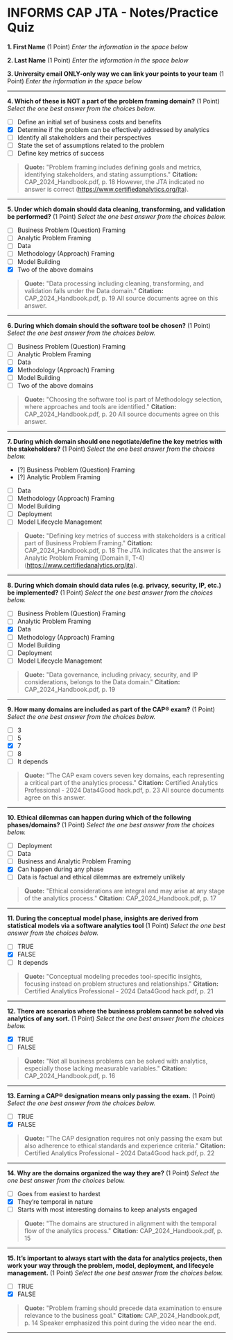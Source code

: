 
# INFORMS CAP JTA - Notes/Practice Quiz

**1. First Name** (1 Point)
*Enter the information in the space below*
<Your first name you used to register for D4G>

**2. Last Name** (1 Point)
*Enter the information in the space below*
<Your last name you used to register for D4G>

**3. University email ONLY-only way we can link your points to your team** (1 Point)
*Enter the information in the space below*
<Your UA email address>

---

**4. Which of these is NOT a part of the problem framing domain?** (1 Point)
*Select the one best answer from the choices below.*
- [ ] Define an initial set of business costs and benefits
- [x] Determine if the problem can be effectively addressed by analytics
- [ ] Identify all stakeholders and their perspectives
- [ ] State the set of assumptions related to the problem
- [ ] Define key metrics of success

> **Quote:** "Problem framing includes defining goals and metrics, identifying stakeholders, and stating assumptions."
> **Citation:** CAP_2024_Handbook.pdf, p. 18
> However, the JTA indicated no answer is correct (https://www.certifiedanalytics.org/jta).

---

**5. Under which domain should data cleaning, transforming, and validation be performed?** (1 Point)
*Select the one best answer from the choices below.*
- [ ] Business Problem (Question) Framing
- [ ] Analytic Problem Framing
- [ ] Data
- [ ] Methodology (Approach) Framing
- [ ] Model Building
- [x] Two of the above domains

> **Quote:** "Data processing including cleaning, transforming, and validation falls under the Data domain."
> **Citation:** CAP_2024_Handbook.pdf, p. 19
> All source documents agree on this answer.

---

**6. During which domain should the software tool be chosen?** (1 Point)
*Select the one best answer from the choices below.*
- [ ] Business Problem (Question) Framing
- [ ] Analytic Problem Framing
- [ ] Data
- [x] Methodology (Approach) Framing
- [ ] Model Building
- [ ] Two of the above domains

> **Quote:** "Choosing the software tool is part of Methodology selection, where approaches and tools are identified."
> **Citation:** CAP_2024_Handbook.pdf, p. 20
> All source documents agree on this answer.
---

**7. During which domain should one negotiate/define the key metrics with the stakeholders?** (1 Point)
*Select the one best answer from the choices below.*
- [?] Business Problem (Question) Framing
- [?] Analytic Problem Framing
- [ ] Data
- [ ] Methodology (Approach) Framing
- [ ] Model Building
- [ ] Deployment
- [ ] Model Lifecycle Management

> **Quote:** "Defining key metrics of success with stakeholders is a critical part of Business Problem Framing."
> **Citation:** CAP_2024_Handbook.pdf, p. 18
> The JTA indicates that the answer is Analytic Problem Framing (Domain II, T-4) (https://www.certifiedanalytics.org/jta).

---

**8. During which domain should data rules (e.g. privacy, security, IP, etc.) be implemented?** (1 Point)
*Select the one best answer from the choices below.*
- [ ] Business Problem (Question) Framing
- [ ] Analytic Problem Framing
- [x] Data
- [ ] Methodology (Approach) Framing
- [ ] Model Building
- [ ] Deployment
- [ ] Model Lifecycle Management

> **Quote:** "Data governance, including privacy, security, and IP considerations, belongs to the Data domain."
> **Citation:** CAP_2024_Handbook.pdf, p. 19

---

**9. How many domains are included as part of the CAP® exam?** (1 Point)
*Select the one best answer from the choices below.*
- [ ] 3
- [ ] 5
- [x] 7
- [ ] 8
- [ ] It depends

> **Quote:** "The CAP exam covers seven key domains, each representing a critical part of the analytics process."
> **Citation:** Certified Analytics Professional - 2024 Data4Good hack.pdf, p. 23
> All source documents agree on this answer.

---

**10. Ethical dilemmas can happen during which of the following phases/domains?** (1 Point)
*Select the one best answer from the choices below.*
- [ ] Deployment
- [ ] Data
- [ ] Business and Analytic Problem Framing
- [x] Can happen during any phase
- [ ] Data is factual and ethical dilemmas are extremely unlikely

> **Quote:** "Ethical considerations are integral and may arise at any stage of the analytics process."
> **Citation:** CAP_2024_Handbook.pdf, p. 17

---

**11. During the conceptual model phase, insights are derived from statistical models via a software analytics tool** (1 Point)
*Select the one best answer from the choices below.*
- [ ] TRUE
- [x] FALSE
- [ ] It depends

> **Quote:** "Conceptual modeling precedes tool-specific insights, focusing instead on problem structures and relationships."
> **Citation:** Certified Analytics Professional - 2024 Data4Good hack.pdf, p. 21

---

**12. There are scenarios where the business problem cannot be solved via analytics of any sort.** (1 Point)
*Select the one best answer from the choices below.*
- [x] TRUE
- [ ] FALSE

> **Quote:** "Not all business problems can be solved with analytics, especially those lacking measurable variables."
> **Citation:** CAP_2024_Handbook.pdf, p. 16

---

**13. Earning a CAP® designation means only passing the exam.** (1 Point)
*Select the one best answer from the choices below.*
- [ ] TRUE
- [x] FALSE

> **Quote:** "The CAP designation requires not only passing the exam but also adherence to ethical standards and experience criteria."
> **Citation:** Certified Analytics Professional - 2024 Data4Good hack.pdf, p. 22

---

**14. Why are the domains organized the way they are?** (1 Point)
*Select the one best answer from the choices below.*
- [ ] Goes from easiest to hardest
- [x] They’re temporal in nature
- [ ] Starts with most interesting domains to keep analysts engaged

> **Quote:** "The domains are structured in alignment with the temporal flow of the analytics process."
> **Citation:** CAP_2024_Handbook.pdf, p. 15

---

**15. It’s important to always start with the data for analytics projects, then work your way through the problem, model, deployment, and lifecycle management.** (1 Point)
*Select the one best answer from the choices below.*
- [ ] TRUE
- [x] FALSE

> **Quote:** "Problem framing should precede data examination to ensure relevance to the business goal."
> **Citation:** CAP_2024_Handbook.pdf, p. 14
> Speaker emphasized this point during the video near the end.

---

